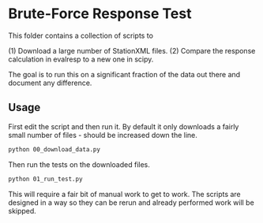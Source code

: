 # Brute-Force Response Test

This folder contains a collection of scripts to

(1) Download a large number of StationXML files.
(2) Compare the response calculation in evalresp to a new one in scipy.

The goal is to run this on a significant fraction of the data out there and
document any difference.

## Usage

First edit the script and then run it. By default it only downloads a fairly
small number of files - should be increased down the line.

```bash
python 00_download_data.py
```

Then run the tests on the downloaded files.

```bash
python 01_run_test.py
```

This will require a fair bit of manual work to get to work. The scripts are
designed in a way so they can be rerun and already performed work will be
skipped.
